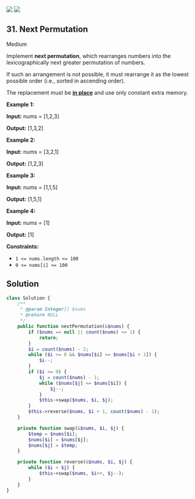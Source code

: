 [![](https://img.shields.io/github/stars/LeetCode-in-Php/LeetCode-in-Php?label=Stars&style=flat-square)](https://github.com/LeetCode-in-Php/LeetCode-in-Php)
[![](https://img.shields.io/github/forks/LeetCode-in-Php/LeetCode-in-Php?label=Fork%20me%20on%20GitHub%20&style=flat-square)](https://github.com/LeetCode-in-Php/LeetCode-in-Php/fork)

## 31\. Next Permutation

Medium

Implement **next permutation**, which rearranges numbers into the lexicographically next greater permutation of numbers.

If such an arrangement is not possible, it must rearrange it as the lowest possible order (i.e., sorted in ascending order).

The replacement must be **[in place](http://en.wikipedia.org/wiki/In-place_algorithm)** and use only constant extra memory.

**Example 1:**

**Input:** nums = [1,2,3]

**Output:** [1,3,2] 

**Example 2:**

**Input:** nums = [3,2,1]

**Output:** [1,2,3] 

**Example 3:**

**Input:** nums = [1,1,5]

**Output:** [1,5,1] 

**Example 4:**

**Input:** nums = [1]

**Output:** [1] 

**Constraints:**

*   `1 <= nums.length <= 100`
*   `0 <= nums[i] <= 100`

## Solution

```php
class Solution {
    /**
     * @param Integer[] $nums
     * @return NULL
     */
    public function nextPermutation(&$nums) {
        if ($nums == null || count($nums) <= 1) {
            return;
        }
        $i = count($nums) - 2;
        while ($i >= 0 && $nums[$i] >= $nums[$i + 1]) {
            $i--;
        }
        if ($i >= 0) {
            $j = count($nums) - 1;
            while ($nums[$j] <= $nums[$i]) {
                $j--;
            }
            $this->swap($nums, $i, $j);
        }
        $this->reverse($nums, $i + 1, count($nums) - 1);
    }

    private function swap(&$nums, $i, $j) {
        $temp = $nums[$i];
        $nums[$i] = $nums[$j];
        $nums[$j] = $temp;
    }

    private function reverse(&$nums, $i, $j) {
        while ($i < $j) {
            $this->swap($nums, $i++, $j--);
        }
    }
}
```
